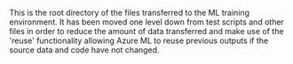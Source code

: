This is the root directory of the files transferred to the ML training
environment. It has been moved one level down from test scripts and other files
in order to reduce the amount of data transferred and make use of the 'reuse'
functionality allowing Azure ML to reuse previous outputs if the source data
and code have not changed.
